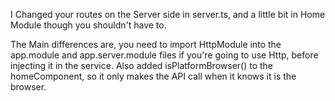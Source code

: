 I Changed your routes on the Server side in server.ts, and a little bit in Home Module though you shouldn't have to.

The Main differences are, you need to import HttpModule into the app.module and app.server.module files if you're going to use Http, before injecting it in the service.  Also added isPlatformBrowser() to the homeComponent, so it only makes the API call when it knows it is the browser.
